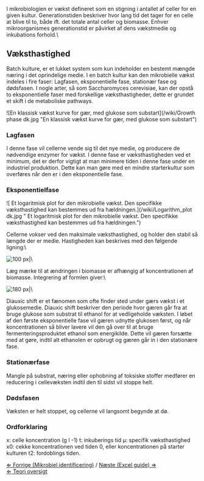 I mikrobiologien er vækst defineret som en stigning i antallet af celler
for en given kultur. Generationstiden beskriver hvor lang tid det tager
for en celle at blive til to, både ift. det totale antal celler og
biomasse. Enhver mikroorganismes generationstid er påvirket af dens
vækstmedie og inkubations forhold.\

Væksthastighed
--------------

Batch kulture, er et lukket system som kun indeholder en bestemt mængde
næring i det oprindelige medie. I en batch kultur kan den mikrobielle
vækst indeles i fire faser: Lagfasen, eksponentielle fase, stationær
fase og dødsfasen. I nogle arter, så som Saccharomyces cerevisiae, kan
der opstå to eksponentielle faser med forskellige væksthastigheder,
dette er grundet et skift i de metaboliske pathways.

![En klassisk vækst kurve for gær, med glukose som substart](/wiki/Growth phase dk.jpg "En klassisk vækst kurve for gær, med glukose som substart")

### Lagfasen

I denne fase vil cellerne vende sig til det nye medie, og producere de
nødvendige enzymer for vækst. I denne fase er væksthastigheden ved et
minimum, det er derfor vigtigt at man minimere tiden i denne fase under
en industriel produktion. Dette kan man gøre med en mindre starterkultur
som overføres når den er i den eksponentielle fase.

### Eksponentielfase

![ Et logaritmisk plot for den mikrobielle vækst. Den specifikke væksthastighed kan bestemmes ud fra hældningen.](/wiki/Logarithm_plot dk.jpg " Et logaritmisk plot for den mikrobielle vækst. Den specifikke væksthastighed kan bestemmes ud fra hældningen.")

Cellerne vokser ved den maksimale væksthastighed, og holder den stabil
så længde der er medie. Hastigheden kan beskrives med den følgende
ligning:\

![100 px|](/wiki/Diff_equation.jpg "fig:100 px|")\

Læg mærke til at ændringen i biomasse er afhængig af koncentrationen af
biomasse. Integrering af formlen giver:\

![180 px|](/wiki/Growth_equation.jpg "fig:180 px|")\

Diauxic shift er et fænomen som ofte finder sted under gærs vækst i et
glukosemedie. Diauxic shift beskriver den periode hvor gæren går fra at
bruge glukose som substrat til ethanol for at vedligeholde væksten. I
løbet af den første eksponentielle fase vil gæren udnytte glukosen
først, og når koncentrationen så bliver lavere vil den gå over til at
bruge fermenteringsproduktet ethanol som energikilde. Dette vil gæren
forsætte med at gøre, indtil alt ethanolen er opbrugt og gæren går in i
den stationære fase.

### Stationærfase

Mangle på substrat, næring eller ophobning af toksiske stoffer medfører
en reducering i cellevæksten indtil den til sidst vil stoppe helt.

### Dødsfasen

Væksten er helt stoppet, og cellerne vil langsomt begynde at dø.

### Ordforklaring

x: celle koncentration (g l -1) t: inkuberings tid µ: specifik
væksthastighed x0: cekke koncentrationen ved tiden 0, eller
koncentrationen på starter kulturen t2: fordoblings tiden.

[⇐ Forrige (Mikrobiel
identificering)](/wiki/Mikrobiel_identificering "wikilink") / [Næste (Excel
guide) ⇒](/wiki/Excel_guide "wikilink")\
 [⇐ Teori oversigt ](/wiki/Fermenteringscase "wikilink")

